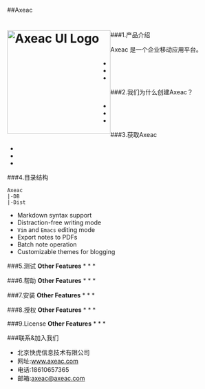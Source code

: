 ##Axeac

<h1><a href="http://axeac.org/" title="Axeac 官网"><img style="float: left" width="240" src="https://raw.githubusercontent.com/allmobilize/amazeui/master/vendor/amazeui/amazeui-b.png" alt="Axeac UI Logo"/></a></h1>

###1.产品介绍 

Axeac 是一个企业移动应用平台。

* 
* 
*  

###2.我们为什么创建Axeac？

* 
* 
* 

###3.获取Axeac 

* 
* 
*  


###4.目录结构
```
Axeac
|-DB
|-Dist
```
* Markdown syntax support
* Distraction-free writing mode
* `Vim` and `Emacs` editing mode
* Export notes to PDFs
* Batch note operation
* Customizable themes for blogging

  
###5.测试 
**Other Features**
* 
* 
* 


###6.帮助 
**Other Features**
* 
* 
*  

###7.安装
**Other Features**
* 
* 
*  

###8.授权 
**Other Features**
* 
* 
*  

###9.License 
**Other Features**
* 
* 
*  

###联系&加入我们

* 北京快虎信息技术有限公司
* 网址:www.axeac.com
* 电话:18610657365
* 邮箱:axeac@axeac.com  
